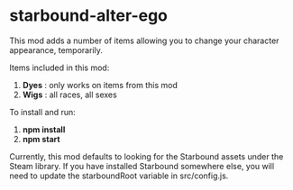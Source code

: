 # starbound-alter-ego

This mod adds a number of items allowing you to change your character appearance, temporarily.

Items included in this mod:
1. **Dyes** : only works on items from this mod
2. **Wigs** : all races, all sexes

To install and run:
1. **npm install**
2. **npm start**

Currently, this mod defaults to looking for the Starbound assets under the Steam library. If you have installed Starbound somewhere else, you will need to update the starboundRoot variable in src/config.js.
